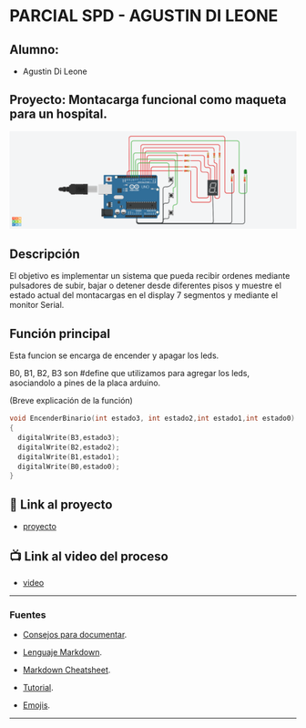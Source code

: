 # PARCIAL SPD - AGUSTIN DI LEONE

## Alumno:
- Agustin Di Leone


## Proyecto: Montacarga funcional como maqueta para un hospital.
![Tinkercad](https://github.com/AgustinDiLeone/PARCIAL_SPD/blob/main/Img/Di%20Leone%20-%20PARCIAL.png)


## Descripción
El objetivo es implementar un sistema que pueda recibir ordenes mediante pulsadores de subir, bajar o detener
desde diferentes pisos y muestre el estado actual del montacargas en el display 7 segmentos y mediante el 
monitor Serial.

## Función principal
Esta funcion se encarga de encender y apagar los leds.

B0, B1, B2, B3 son #define que utilizamos para agregar los leds, asociandolo a pines de la placa arduino.

(Breve explicación de la función)

~~~ C (lenguaje en el que esta escrito)
void EncenderBinario(int estado3, int estado2,int estado1,int estado0)
{
  digitalWrite(B3,estado3);
  digitalWrite(B2,estado2);
  digitalWrite(B1,estado1);
  digitalWrite(B0,estado0);
}
~~~

## :robot: Link al proyecto
- [proyecto](https://www.tinkercad.com/things/aOYiibnDjWu)
## :tv: Link al video del proceso
- [video](https://www.youtube.com/watch?v=VyGjE8kx-O0)

---
### Fuentes
- [Consejos para documentar](https://www.sohamkamani.com/how-to-write-good-documentation/#architecture-documentation).

- [Lenguaje Markdown](https://markdown.es/sintaxis-markdown/#linkauto).

- [Markdown Cheatsheet](https://github.com/adam-p/markdown-here/wiki/Markdown-Cheatsheet).

- [Tutorial](https://www.youtube.com/watch?v=oxaH9CFpeEE).

- [Emojis](https://gist.github.com/rxaviers/7360908).

---





